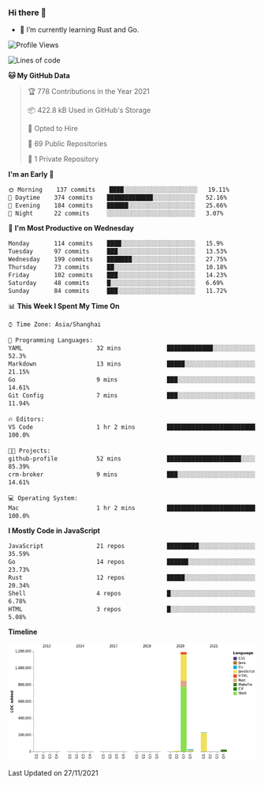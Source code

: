 ### Hi there 👋

- 🌱 I’m currently learning Rust and Go.

<!--START_SECTION:waka-->
![Profile Views](http://img.shields.io/badge/Profile%20Views-31-blue)

![Lines of code](https://img.shields.io/badge/From%20Hello%20World%20I%27ve%20Written-1.5%20million%20lines%20of%20code-blue)

**🐱 My GitHub Data** 

> 🏆 778 Contributions in the Year 2021
 > 
> 📦 422.8 kB Used in GitHub's Storage 
 > 
> 💼 Opted to Hire
 > 
> 📜 69 Public Repositories 
 > 
> 🔑 1 Private Repository 
 > 
**I'm an Early 🐤** 

```text
🌞 Morning    137 commits    ████░░░░░░░░░░░░░░░░░░░░░   19.11% 
🌆 Daytime    374 commits    █████████████░░░░░░░░░░░░   52.16% 
🌃 Evening    184 commits    ██████░░░░░░░░░░░░░░░░░░░   25.66% 
🌙 Night      22 commits     ░░░░░░░░░░░░░░░░░░░░░░░░░   3.07%

```
📅 **I'm Most Productive on Wednesday** 

```text
Monday       114 commits    ████░░░░░░░░░░░░░░░░░░░░░   15.9% 
Tuesday      97 commits     ███░░░░░░░░░░░░░░░░░░░░░░   13.53% 
Wednesday    199 commits    ███████░░░░░░░░░░░░░░░░░░   27.75% 
Thursday     73 commits     ██░░░░░░░░░░░░░░░░░░░░░░░   10.18% 
Friday       102 commits    ███░░░░░░░░░░░░░░░░░░░░░░   14.23% 
Saturday     48 commits     █░░░░░░░░░░░░░░░░░░░░░░░░   6.69% 
Sunday       84 commits     ███░░░░░░░░░░░░░░░░░░░░░░   11.72%

```


📊 **This Week I Spent My Time On** 

```text
⌚︎ Time Zone: Asia/Shanghai

💬 Programming Languages: 
YAML                     32 mins             █████████████░░░░░░░░░░░░   52.3% 
Markdown                 13 mins             █████░░░░░░░░░░░░░░░░░░░░   21.15% 
Go                       9 mins              ███░░░░░░░░░░░░░░░░░░░░░░   14.61% 
Git Config               7 mins              ███░░░░░░░░░░░░░░░░░░░░░░   11.94%

🔥 Editors: 
VS Code                  1 hr 2 mins         █████████████████████████   100.0%

🐱‍💻 Projects: 
github-profile           52 mins             █████████████████████░░░░   85.39% 
crm-broker               9 mins              ███░░░░░░░░░░░░░░░░░░░░░░   14.61%

💻 Operating System: 
Mac                      1 hr 2 mins         █████████████████████████   100.0%

```

**I Mostly Code in JavaScript** 

```text
JavaScript               21 repos            █████████░░░░░░░░░░░░░░░░   35.59% 
Go                       14 repos            ██████░░░░░░░░░░░░░░░░░░░   23.73% 
Rust                     12 repos            █████░░░░░░░░░░░░░░░░░░░░   20.34% 
Shell                    4 repos             █░░░░░░░░░░░░░░░░░░░░░░░░   6.78% 
HTML                     3 repos             █░░░░░░░░░░░░░░░░░░░░░░░░   5.08%

```


**Timeline**

![Chart not found](https://raw.githubusercontent.com/elton/elton/main/charts/bar_graph.png) 


 Last Updated on 27/11/2021
<!--END_SECTION:waka-->

<!--
**elton/elton** is a ✨ _special_ ✨ repository because its `README.md` (this file) appears on your GitHub profile.

Here are some ideas to get you started:

- 🔭 I’m currently working on ...
- 🌱 I’m currently learning ...
- 👯 I’m looking to collaborate on ...
- 🤔 I’m looking for help with ...
- 💬 Ask me about ...
- 📫 How to reach me: ...
- 😄 Pronouns: ...
- ⚡ Fun fact: ...
-->
